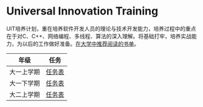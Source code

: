 # Universal Innovation Training
UIT培养计划，重在培养软件开发人员的理论与技术开发能力，培养过程中的重点在于对C、C++、网络编程、多线程、算法的深入理解。将基础打牢，培养实战能力，为以后的工作做好准备。[在大学中推荐阅读的书单](the_books_you_must_know.md)。


|   年级  |  任务  |
|--------|--------|
| 大一上学期 | [任务表](grade-1-1.md) |
| 大一下学期 | [任务表](grade-1-2.md) |
| 大二上学期 | [任务表](grade-2-1.md) |
